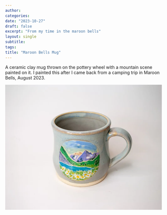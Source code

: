 ```yaml
---
author: 
categories:
date: "2023-10-27"
draft: false
excerpt: "From my time in the maroon bells"
layout: single
subtitle: 
tags:
title: "Maroon Bells Mug"
---
```

A ceramic clay mug thrown on the pottery wheel with a mountain scene painted on it. I painted this after I came back from a camping trip in Maroon Bells, August 2023.

![Maroon Bells Mug](featured.webp)
